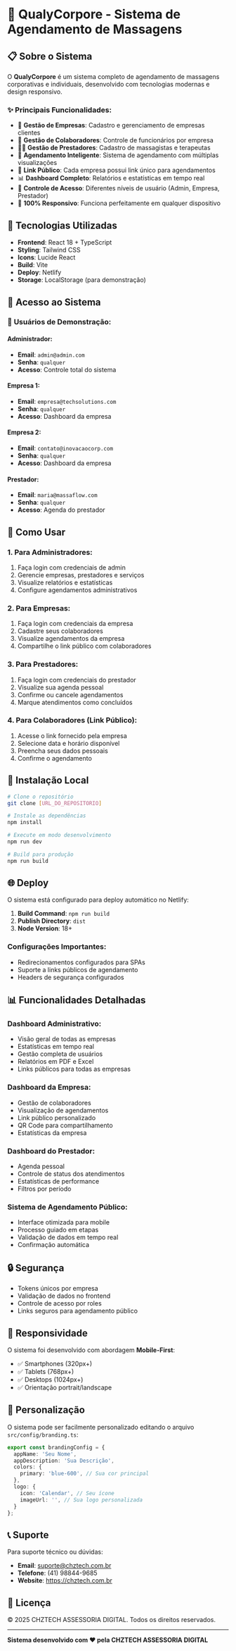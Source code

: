 # 🎯 QualyCorpore - Sistema de Agendamento de Massagens

## 📋 **Sobre o Sistema**

O **QualyCorpore** é um sistema completo de agendamento de massagens corporativas e individuais, desenvolvido com tecnologias modernas e design responsivo.

### ✨ **Principais Funcionalidades:**

- 🏢 **Gestão de Empresas**: Cadastro e gerenciamento de empresas clientes
- 👥 **Gestão de Colaboradores**: Controle de funcionários por empresa
- 👨‍⚕️ **Gestão de Prestadores**: Cadastro de massagistas e terapeutas
- 📅 **Agendamento Inteligente**: Sistema de agendamento com múltiplas visualizações
- 📱 **Link Público**: Cada empresa possui link único para agendamentos
- 📊 **Dashboard Completo**: Relatórios e estatísticas em tempo real
- 🔐 **Controle de Acesso**: Diferentes níveis de usuário (Admin, Empresa, Prestador)
- 📱 **100% Responsivo**: Funciona perfeitamente em qualquer dispositivo

## 🚀 **Tecnologias Utilizadas**

- **Frontend**: React 18 + TypeScript
- **Styling**: Tailwind CSS
- **Icons**: Lucide React
- **Build**: Vite
- **Deploy**: Netlify
- **Storage**: LocalStorage (para demonstração)

## 📱 **Acesso ao Sistema**

### 🔑 **Usuários de Demonstração:**

#### **Administrador:**
- **Email**: `admin@admin.com`
- **Senha**: `qualquer`
- **Acesso**: Controle total do sistema

#### **Empresa 1:**
- **Email**: `empresa@techsolutions.com`
- **Senha**: `qualquer`
- **Acesso**: Dashboard da empresa

#### **Empresa 2:**
- **Email**: `contato@inovacaocorp.com`
- **Senha**: `qualquer`
- **Acesso**: Dashboard da empresa

#### **Prestador:**
- **Email**: `maria@massaflow.com`
- **Senha**: `qualquer`
- **Acesso**: Agenda do prestador

## 🎯 **Como Usar**

### **1. Para Administradores:**
1. Faça login com credenciais de admin
2. Gerencie empresas, prestadores e serviços
3. Visualize relatórios e estatísticas
4. Configure agendamentos administrativos

### **2. Para Empresas:**
1. Faça login com credenciais da empresa
2. Cadastre seus colaboradores
3. Visualize agendamentos da empresa
4. Compartilhe o link público com colaboradores

### **3. Para Prestadores:**
1. Faça login com credenciais do prestador
2. Visualize sua agenda pessoal
3. Confirme ou cancele agendamentos
4. Marque atendimentos como concluídos

### **4. Para Colaboradores (Link Público):**
1. Acesse o link fornecido pela empresa
2. Selecione data e horário disponível
3. Preencha seus dados pessoais
4. Confirme o agendamento

## 🔧 **Instalação Local**

```bash
# Clone o repositório
git clone [URL_DO_REPOSITORIO]

# Instale as dependências
npm install

# Execute em modo desenvolvimento
npm run dev

# Build para produção
npm run build
```

## 🌐 **Deploy**

O sistema está configurado para deploy automático no Netlify:

1. **Build Command**: `npm run build`
2. **Publish Directory**: `dist`
3. **Node Version**: 18+

### **Configurações Importantes:**
- Redirecionamentos configurados para SPAs
- Suporte a links públicos de agendamento
- Headers de segurança configurados

## 📊 **Funcionalidades Detalhadas**

### **Dashboard Administrativo:**
- Visão geral de todas as empresas
- Estatísticas em tempo real
- Gestão completa de usuários
- Relatórios em PDF e Excel
- Links públicos para todas as empresas

### **Dashboard da Empresa:**
- Gestão de colaboradores
- Visualização de agendamentos
- Link público personalizado
- QR Code para compartilhamento
- Estatísticas da empresa

### **Dashboard do Prestador:**
- Agenda pessoal
- Controle de status dos atendimentos
- Estatísticas de performance
- Filtros por período

### **Sistema de Agendamento Público:**
- Interface otimizada para mobile
- Processo guiado em etapas
- Validação de dados em tempo real
- Confirmação automática

## 🔒 **Segurança**

- Tokens únicos por empresa
- Validação de dados no frontend
- Controle de acesso por roles
- Links seguros para agendamento público

## 📱 **Responsividade**

O sistema foi desenvolvido com abordagem **Mobile-First**:
- ✅ Smartphones (320px+)
- ✅ Tablets (768px+)
- ✅ Desktops (1024px+)
- ✅ Orientação portrait/landscape

## 🎨 **Personalização**

O sistema pode ser facilmente personalizado editando o arquivo `src/config/branding.ts`:

```typescript
export const brandingConfig = {
  appName: 'Seu Nome',
  appDescription: 'Sua Descrição',
  colors: {
    primary: 'blue-600', // Sua cor principal
  },
  logo: {
    icon: 'Calendar', // Seu ícone
    imageUrl: '', // Sua logo personalizada
  }
};
```

## 📞 **Suporte**

Para suporte técnico ou dúvidas:
- **Email**: suporte@chztech.com.br
- **Telefone**: (41) 98844-9685
- **Website**: https://chztech.com.br

## 📄 **Licença**

© 2025 CHZTECH ASSESSORIA DIGITAL. Todos os direitos reservados.

---

**Sistema desenvolvido com ❤️ pela CHZTECH ASSESSORIA DIGITAL**